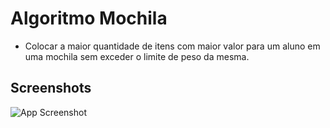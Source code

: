 # Algoritmo Mochila
- Colocar a maior quantidade de itens com maior valor para um aluno em uma mochila sem exceder o limite de peso da mesma.
## Screenshots
![App Screenshot](https://imgur.com/vQiytvW.png)
